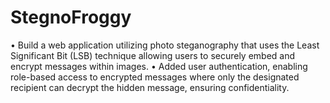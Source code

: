 # StegnoFroggy
• Build a web application utilizing photo steganography that uses the Least Significant Bit (LSB) technique allowing users to securely embed and encrypt messages within images.
• Added user authentication, enabling role-based access to encrypted messages where only the designated recipient can decrypt the hidden message, ensuring confidentiality.
